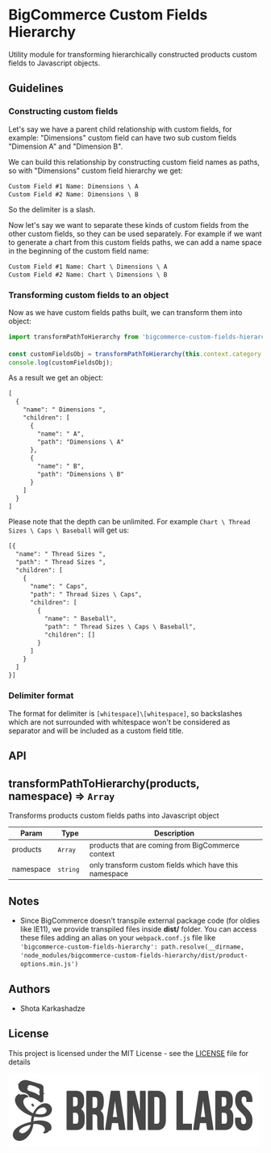 # BigCommerce Custom Fields Hierarchy

Utility module for transforming hierarchically constructed products custom fields to Javascript objects.

## Guidelines

### Constructing custom fields
Let's say we have a parent child relationship with custom fields, for example: "Dimensions" custom field can have two sub custom fields "Dimension A" and "Dimension B".

We can build this relationship by constructing custom field names as paths, so with "Dimensions" custom field hierarchy we get:
```
Custom Field #1 Name: Dimensions \ A
Custom Field #2 Name: Dimensions \ B
```

So the delimiter is a slash.

Now let's say we want to separate these kinds of custom fields from the other custom fields, so they can be used separately. For example if we want to generate a chart from this custom fields paths, we can add a name space in the beginning of the custom field name:

```
Custom Field #1 Name: Chart \ Dimensions \ A
Custom Field #2 Name: Chart \ Dimensions \ B
```

### Transforming custom fields to an object

Now as we have custom fields paths built, we can transform them into object:

```javascript
import transformPathToHierarchy from 'bigcommerce-custom-fields-hierarchy';

const customFieldsObj = transformPathToHierarchy(this.context.category.products, 'Chart');
console.log(customFieldsObj);
```

As a result we get an object:

```
[
  {
    "name": " Dimensions ",
    "children": [
      {
        "name": " A",
        "path": "Dimensions \ A"
      },
      {
        "name": " B",
        "path": "Dimensions \ B"
      }
    ]
  }
]
```

Please note that the depth can be unlimited. For example `Chart \ Thread Sizes \ Caps \ Baseball` will get us:
```
[{
  "name": " Thread Sizes ",
  "path": " Thread Sizes ",
  "children": [
    {
      "name": " Caps",
      "path": " Thread Sizes \ Caps",
      "children": [
        {
          "name": " Baseball",
          "path": " Thread Sizes \ Caps \ Baseball",
          "children": []
        }
      ]
    }
  ]
}]
```

### Delimiter format

The format for delimiter is `[whitespace]\[whitespace]`, so backslashes which are not surrounded with whitespace won't be considered as separator and will be included as a custom field title.

## API

<a name="transformPathToHierarchy"></a>

## transformPathToHierarchy(products, namespace) ⇒ <code>Array</code>
Transforms products custom fields paths into Javascript object

| Param | Type | Description |
| --- | --- | --- |
| products | <code>Array</code> | products that are coming from BigCommerce context |
| namespace | <code>string  </code> | only transform custom fields which have this namespace |

## Notes
- Since BigCommerce doesn't transpile external package code (for oldies like IE11), we provide transpiled files inside __dist/__ folder. You can access these files adding an alias on your `webpack.conf.js` file like `'bigcommerce-custom-fields-hierarchy': path.resolve(__dirname, 'node_modules/bigcommerce-custom-fields-hierarchy/dist/product-options.min.js')`

## Authors
* Shota Karkashadze

## License

This project is licensed under the MIT License - see the [LICENSE](LICENSE) file for details

[![alt text](/brandlabs.png)](http://www.brandlabs.us/?utm_source=gitlab&utm_medium=technology_referral&utm_campaign=brandlabs-bigcommerce-custom-fields-hierarchy)
